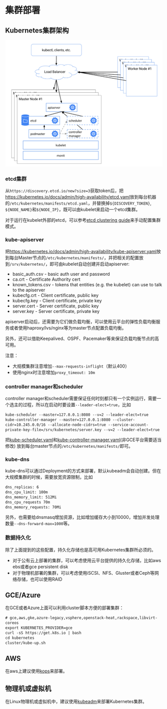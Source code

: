 # 集群部署

## Kubernetes集群架构

![](../ha/ha.png)

### etcd集群

从`https://discovery.etcd.io/new?size=3`获取token后，把<https://kubernetes.io/docs/admin/high-availability/etcd.yaml>放到每台机器的`/etc/kubernetes/manifests/etcd.yaml`，并替换掉`${DISCOVERY_TOKEN}`, `${NODE_NAME}`和`${NODE_IP}`，既可以由kubelet来启动一个etcd集群。

对于运行在kubelet外部的etcd，可以参考[etcd clustering guide](https://github.com/coreos/etcd/blob/master/Documentation/op-guide/clustering.md)来手动配置集群模式。

### kube-apiserver

把<https://kubernetes.io/docs/admin/high-availability/kube-apiserver.yaml>放到每台Master节点的`/etc/kubernetes/manifests/`，并把相关的配置放到`/srv/kubernetes/`，即可由kubelet自动创建并启动apiserver:

- basic_auth.csv - basic auth user and password
- ca.crt - Certificate Authority cert
- known_tokens.csv - tokens that entities (e.g. the kubelet) can use to talk to the apiserver
- kubecfg.crt - Client certificate, public key
- kubecfg.key - Client certificate, private key
- server.cert - Server certificate, public key
- server.key - Server certificate, private key

apiserver启动后，还需要为它们做负载均衡，可以使用云平台的弹性负载均衡服务或者使用haproxy/lvs/nginx等为master节点配置负载均衡。

另外，还可以借助Keepalived、OSPF、Pacemaker等来保证负载均衡节点的高可用。

注意：

- 大规模集群注意增加`--max-requests-inflight`（默认400）
- 使用nginx时注意增加`proxy_timeout: 10m`

### controller manager和scheduler

controller manager和scheduler需要保证任何时刻都只有一个实例运行，需要一个选主的过程，所以在启动时要设置`--leader-elect=true`，比如

```
kube-scheduler --master=127.0.0.1:8080 --v=2 --leader-elect=true
kube-controller-manager --master=127.0.0.1:8080 --cluster-cidr=10.245.0.0/16 --allocate-node-cidrs=true --service-account-private-key-file=/srv/kubernetes/server.key --v=2 --leader-elect=true
```

把[kube-scheduler.yaml](https://kubernetes.io/docs/admin/high-availability/kube-scheduler.yaml)和[kube-controller-manager.yaml](https://kubernetes.io/docs/admin/high-availability/kube-controller-manager.yaml)(非GCE平台需要适当修改) 放到每台master节点的`/etc/kubernetes/manifests/`即可。

### kube-dns

kube-dns可以通过Deployment的方式来部署，默认kubeadm会自动创建。但在大规模集群的时候，需要放宽资源限制，比如

```
dns_replicas: 6
dns_cpu_limit: 100m
dns_memory_limit: 512Mi
dns_cpu_requests 70m
dns_memory_requests: 70Mi
```

另外，也需要给dnsmasq增加资源，比如增加缓存大小到10000，增加并发处理数量`--dns-forward-max=1000`等。

### 数据持久化

除了上面提到的这些配置，持久化存储也是高可用Kubernetes集群所必须的。

- 对于公有云上部署的集群，可以考虑使用云平台提供的持久化存储，比如aws ebs或者gce persistent disk
- 对于物理机部署的集群，可以考虑使用iSCSI、NFS、Gluster或者Ceph等网络存储，也可以使用RAID

## GCE/Azure

在GCE或者Azure上面可以利用cluster脚本方便的部署集群：

```
# gce,aws,gke,azure-legacy,vsphere,openstack-heat,rackspace,libvirt-coreos
export KUBERNETES_PROVIDER=gce
curl -sS https://get.k8s.io | bash
cd kubernetes
cluster/kube-up.sh
```

## AWS

在aws上建议使用[kops](https://kubernetes.io/docs/getting-started-guides/kops/)来部署。

## 物理机或虚拟机

在Linux物理机或虚拟机中，建议使用[kubeadm](https://kubernetes.io/docs/getting-started-guides/kubeadm/)来部署Kubernetes集群。

